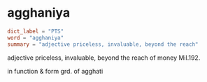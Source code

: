 # agghaniya

``` toml
dict_label = "PTS"
word = "agghaniya"
summary = "adjective priceless, invaluable, beyond the reach"
```

adjective priceless, invaluable, beyond the reach of money Mil.192.

in function & form grd. of agghati

